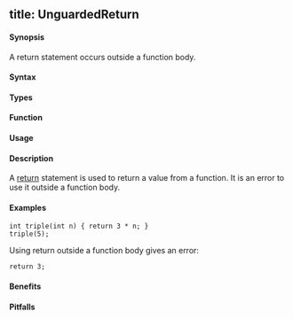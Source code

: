 
title: UnguardedReturn
---

#### Synopsis

A return statement occurs outside a function body.

#### Syntax

#### Types

#### Function
       
#### Usage

#### Description

A [return]((Rascal:Statements-Return)) statement is used to return a value from a function.
It is an error to use it outside a function body.

#### Examples

```rascal-shell
int triple(int n) { return 3 * n; }
triple(5);
```
Using return outside a function body gives an error:
```rascal-shell,error
return 3;
```
#### Benefits

#### Pitfalls

